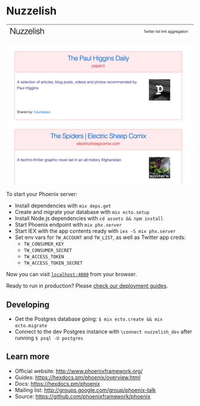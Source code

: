 # Nuzzelish

![](./preview.png)

To start your Phoenix server:

  * Install dependencies with `mix deps.get`
  * Create and migrate your database with `mix ecto.setup`
  * Install Node.js dependencies with `cd assets && npm install`
  * Start Phoenix endpoint with `mix phx.server`
  * Start IEX with the app contents ready with `iex -S mix phx.server`
  * Set env vars for `TW_ACCOUNT` and `TW_LIST`, as well as Twitter app creds:
    - `TW_CONSUMER_KEY`
    - `TW_CONSUMER_SECRET`
    - `TW_ACCESS_TOKEN`
    - `TW_ACCESS_TOKEN_SECRET`

Now you can visit [`localhost:4000`](http://localhost:4000) from your browser.

Ready to run in production? Please [check our deployment guides](https://hexdocs.pm/phoenix/deployment.html).

## Developing

- Get the Postgres database going: `$ mix ecto.create && mix ecto.migrate`
- Connect to the dev Postgres instance with `\connect nuzzelish_dev` after
  running `$ psql -U postgres`

## Learn more

  * Official website: http://www.phoenixframework.org/
  * Guides: https://hexdocs.pm/phoenix/overview.html
  * Docs: https://hexdocs.pm/phoenix
  * Mailing list: http://groups.google.com/group/phoenix-talk
  * Source: https://github.com/phoenixframework/phoenix
